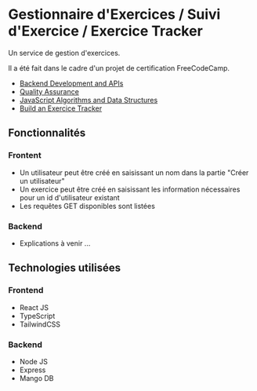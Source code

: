# Gestionnaire d'Exercices / Suivi d'Exercice / Exercice Tracker

Un service de gestion d'exercices.

Il a été fait dans le cadre d'un projet de certification FreeCodeCamp.
- [Backend Development and APIs](https://www.freecodecamp.org/certification/Manatoa/back-end-development-and-apis)
- [Quality Assurance](https://www.freecodecamp.org/certification/Manatoa/quality-assurance-v7)
- [JavaScript Algorithms and Data Structures](https://www.freecodecamp.org/certification/Manatoa/javascript-algorithms-and-data-structures)
- [Build an Exercice Tracker](https://www.freecodecamp.org/learn/back-end-development-and-apis/back-end-development-and-apis-projects/exercise-tracker)

## Fonctionnalités

### Frontent
- Un utilisateur peut être créé en saisissant un nom dans la partie "Créer un utilisateur"
- Un exercice peut être créé en saisissant les information nécessaires pour un id d'utilisateur existant
- Les requêtes GET disponibles sont listées

### Backend

- Explications à venir ...
  
## Technologies utilisées

### Frontend
- React JS
- TypeScript
- TailwindCSS

### Backend
- Node JS
- Express
- Mango DB
